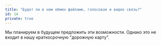 ```yaml
---
title: "Будет ли в нем обмен файлами, голосовая и видео связь?"
id: 14
private: true
---
```


Мы планируем в будущем предложить эти возможности. Однако это не входит в нашу краткосрочную "дорожную карту".

